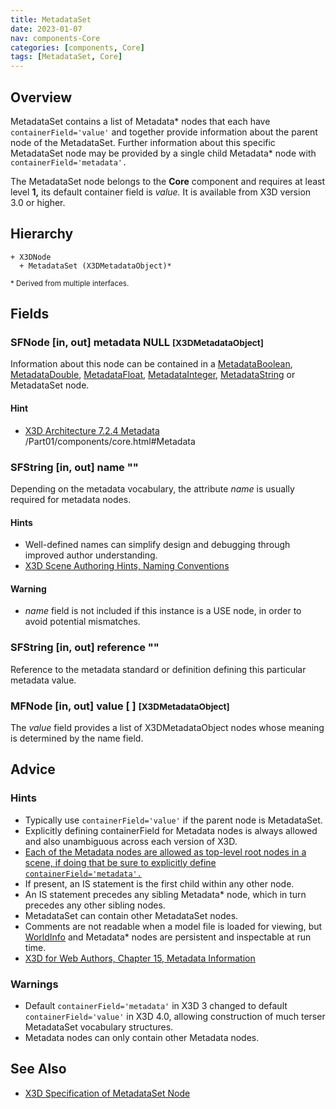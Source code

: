 ```yaml
---
title: MetadataSet
date: 2023-01-07
nav: components-Core
categories: [components, Core]
tags: [MetadataSet, Core]
---
```

<style>
.post h3 {
  word-spacing: 0.2em;
}
</style>

## Overview

MetadataSet contains a list of Metadata* nodes that each have `containerField='value'` and together provide information about the parent node of the MetadataSet. Further information about this specific MetadataSet node may be provided by a single child Metadata* node with `containerField='metadata'.`

The MetadataSet node belongs to the **Core** component and requires at least level **1,** its default container field is *value.* It is available from X3D version 3.0 or higher.

## Hierarchy

```
+ X3DNode
  + MetadataSet (X3DMetadataObject)*
```

<small>\* Derived from multiple interfaces.</small>

## Fields

### SFNode [in, out] **metadata** NULL <small>[X3DMetadataObject]</small>

Information about this node can be contained in a [MetadataBoolean](/x_ite/components/core/metadataboolean/), [MetadataDouble](/x_ite/components/core/metadatadouble/), [MetadataFloat](/x_ite/components/core/metadatafloat/), [MetadataInteger](/x_ite/components/core/metadatainteger/), [MetadataString](/x_ite/components/core/metadatastring/) or MetadataSet node.

#### Hint

- [X3D Architecture 7.2.4 Metadata](https://www.web3d.org/specifications/X3Dv4/ISO-IEC19775-1v4-IS) /Part01/components/core.html#Metadata

### SFString [in, out] **name** ""

Depending on the metadata vocabulary, the attribute *name* is usually required for metadata nodes.

#### Hints

- Well-defined names can simplify design and debugging through improved author understanding.
- [X3D Scene Authoring Hints, Naming Conventions](https://www.web3d.org/x3d/content/examples/X3dSceneAuthoringHints.html#NamingConventions)

#### Warning

- *name* field is not included if this instance is a USE node, in order to avoid potential mismatches.

### SFString [in, out] **reference** ""

Reference to the metadata standard or definition defining this particular metadata value.

### MFNode [in, out] **value** [ ] <small>[X3DMetadataObject]</small>

The *value* field provides a list of X3DMetadataObject nodes whose meaning is determined by the name field.

## Advice

### Hints

- Typically use `containerField='value'` if the parent node is MetadataSet.
- Explicitly defining containerField for Metadata nodes is always allowed and also unambiguous across each version of X3D.
- [Each of the Metadata nodes are allowed as top-level root nodes in a scene, if doing that be sure to explicitly define `containerField='metadata'.`](https://www.web3d.org/specifications/X3Dv4Draft/ISO-IEC19775-1v4-DIS/Part01/concepts.html#Rootnodes)
- If present, an IS statement is the first child within any other node.
- An IS statement precedes any sibling Metadata* node, which in turn precedes any other sibling nodes.
- MetadataSet can contain other MetadataSet nodes.
- Comments are not readable when a model file is loaded for viewing, but [WorldInfo](/x_ite/components/core/worldinfo/) and Metadata* nodes are persistent and inspectable at run time.
- [X3D for Web Authors, Chapter 15, Metadata Information](https://www.web3d.org/x3d/content/examples/X3dForWebAuthors/Chapter15-Metadata/Chapter15-MetadataInformation.html)

### Warnings

- Default `containerField='metadata'` in X3D 3 changed to default `containerField='value'` in X3D 4.0, allowing construction of much terser MetadataSet vocabulary structures.
- Metadata nodes can only contain other Metadata nodes.

## See Also

- [X3D Specification of MetadataSet Node](https://www.web3d.org/documents/specifications/19775-1/V4.0/Part01/components/core.html#MetadataSet)
